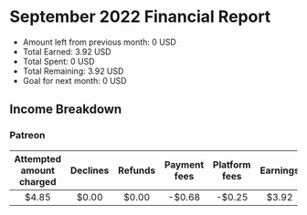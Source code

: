 # September 2022 Financial Report

- Amount left from previous month: 0 USD
- Total Earned: 3.92 USD
- Total Spent: 0 USD
- Total Remaining: 3.92 USD
- Goal for next month: 0 USD

## Income Breakdown

### Patreon

| Attempted amount charged | Declines | Refunds | Payment fees | Platform fees | Earnings |
| :----------------------: | :------: | :-----: | :----------: | :-----------: | :------: |
|          $4.85           |  $0.00   |  $0.00  |    -$0.68    |    -$0.25     |  $3.92   |
